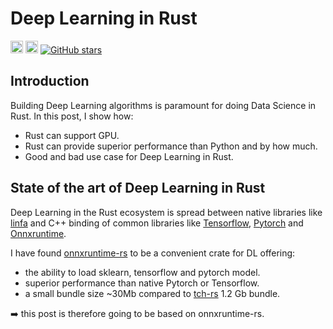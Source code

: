 # Deep Learning in Rust
[<img alt="github" src="https://img.shields.io/badge/onnxruntime_rs-fff?labelColor=000&logo=github" height="20">](https://github.com/haixuantao/onnxruntime-rs)
[<img alt="build status" src="https://img.shields.io/github/workflow/status/haixuantao/onnxruntime-rs/Rust/master?" height="20">](https://github.com/haixuantao/onnxruntime-rs/actions?query=branch%3Amaster)
[![GitHub stars](https://img.shields.io/github/stars/haixuanTao/onnxruntime-rs?style=social&label=Star&maxAge=2592000)](https://github.com/haixuanTao/onnxruntime-rs/)

## Introduction

Building Deep Learning algorithms is paramount for doing Data Science in Rust. In this post, I show how:
- Rust can support GPU.
- Rust can provide superior performance than Python and by how much.
- Good and bad use case for Deep Learning in Rust.


## State of the art of Deep Learning in Rust

Deep Learning in the Rust ecosystem is spread between native libraries like [linfa](https://github.com/rust-ml/linfa) and C++ binding of common libraries like [Tensorflow](https://github.com/tensorflow/rust), [Pytorch](https://github.com/LaurentMazare/tch-rs) and [Onnxruntime](https://github.com/nbigaouette/onnxruntime-rs).

I have found [onnxruntime-rs](https://github.com/nbigaouette/onnxruntime-rs) to be a convenient crate for DL offering:
- the ability to load sklearn, tensorflow and pytorch model.
- superior performance than native Pytorch or Tensorflow.  
- a small bundle size ~30Mb compared to [tch-rs](https://github.com/pytorch/pytorch/issues/34058) 1.2 Gb bundle. 

➡️ this post is therefore going to be based on onnxruntime-rs.

